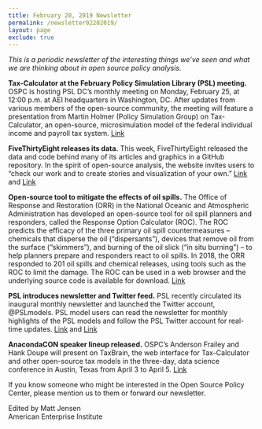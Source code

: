 ```yaml
---
title: February 20, 2019 Newsletter
permalink: /newsletter02202019/
layout: page
exclude: true
---
```

*This is a periodic newsletter of the interesting things we’ve seen and what we are thinking about in open source policy analysis.*

**Tax-Calculator at the February Policy Simulation Library (PSL) meeting.** OSPC is hosting PSL DC’s monthly meeting on Monday, February 25, at 12:00 p.m. at AEI headquarters in Washington, DC. After updates from various members of the open-source community, the meeting will feature a presentation from Martin Holmer (Policy Simulation Group) on Tax-Calculator, an open-source, microsimulation model of the federal individual income and payroll tax system. [Link](http://www.aei.org/events/the-policy-simulation-library-dc-meeting-tax-calculator-model-demo/)

**FiveThirtyEight releases its data.** This week, FiveThirtyEight released the data and code behind many of its articles and graphics in a GitHub repository. In the spirit of open-source analysis, the website invites users to “check our work and to create stories and visualization of your own.” [Link](https://twitter.com/fivethirtyeight/status/1097265701704863744?s=12) and [Link](https://github.com/fivethirtyeight/data)

**Open-source tool to mitigate the effects of oil spills.** The Office of Response and Restoration (ORR) in the National Oceanic and Atmospheric Administration has developed an open-source tool for oil spill planners and responders, called the Response Option Calculator (ROC). The ROC predicts the efficacy of the three primary oil spill countermeasures – chemicals that disperse the oil (“dispersants”), devices that remove oil from the surface (“skimmers”), and burning of the oil slick (“in situ burning”) – to help planners prepare and responders react to oil spills. In 2018, the ORR responded to 201 oil spills and chemical releases, using tools such as the ROC to limit the damage. The ROC can be used in a web browser and the underlying source code is available for download. [Link](https://response.restoration.noaa.gov/roc)

**PSL introduces newsletter and Twitter feed.** PSL recently circulated its inaugural monthly newsletter and launched the Twitter account, @PSLmodels. PSL model users can read the newsletter for monthly highlights of the PSL models and follow the PSL Twitter account for real-time updates. [Link](https://www.pslmodels.org/Newsletter/February.html) and [Link](https://twitter.com/PSLmodels)

**AnacondaCON speaker lineup released.** OSPC’s Anderson Frailey and Hank Doupe will present on TaxBrain, the web interface for Tax-Calculator and other open-source tax models in the three-day, data science conference in Austin, Texas from April 3 to April 5. [Link](https://anacondacon.io)

If you know someone who might be interested in the Open Source Policy Center, please mention us to them or forward our newsletter.

Edited by Matt Jensen
<br>
American Enterprise Institute 
